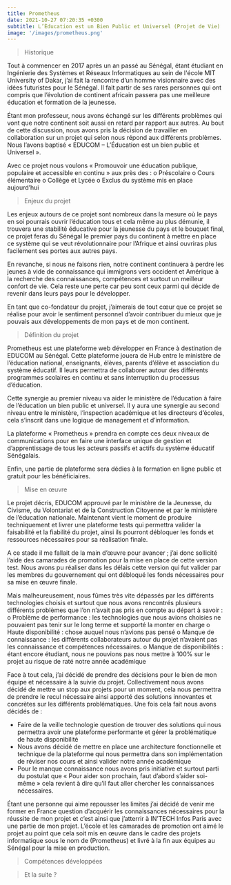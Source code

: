 ```yaml
---
title: Prometheus
date: 2021-10-27 07:20:35 +0300
subtitle: L’Éducation est un Bien Public et Universel (Projet de Vie)
image: '/images/prometheus.png'
---
```


>	Historique 

Tout à commencer en 2017 après un an passé au Sénégal, étant étudiant en Ingénierie des Systèmes et Réseaux Informatiques au sein de l'école MIT University of Dakar, j’ai fait la rencontre d’un homme visionnaire avec des idées futuristes pour le Sénégal. Il fait partir de ses rares personnes qui ont compris que l’évolution de continent africain passera pas une meilleure éducation et formation de la jeunesse.

Étant mon professeur, nous avons échangé sur les différents problèmes qui vont que notre continent soit aussi en retard par rapport aux autres. Au bout de cette discussion, nous avons pris la décision de travailler en collaboration sur un projet qui selon nous répond aux différents problèmes. Nous l’avons baptisé « EDUCOM – L’Éducation est un bien public et Universel ».

Avec ce projet nous voulons « Promouvoir une éducation publique, populaire et accessible en continu » aux près des :
o	Préscolaire
o	Cours élémentaire
o	Collège et Lycée 
o	Exclus du système mis en place aujourd’hui 

>	Enjeux du projet 

Les enjeux autours de ce projet sont nombreux dans la mesure où le pays en soi pourrais ouvrir l’éducation tous et cela même au plus démunie, il trouvera une stabilité éducative pour la jeunesse du pays et le bouquet final, ce projet feras du Sénégal le premier pays du continent à mettre en place ce système qui se veut révolutionnaire pour l’Afrique et ainsi ouvriras plus facilement ses portes aux autres pays. 

En revanche, si nous ne faisons rien, notre continent continuera à perdre les jeunes à vide de connaissance qui immigrons vers occident et Amérique à la recherche des connaissances, compétences et surtout un meilleur confort de vie. Cela reste une perte car peu sont ceux parmi qui décide de revenir dans leurs pays pour le développer.

En tant que co-fondateur du projet, j’aimerais de tout cœur que ce projet se réalise pour avoir le sentiment personnel d’avoir contribuer du mieux que je pouvais aux développements de mon pays et de mon continent.

>	Définition du projet 

Prometheus est une plateforme web développer en France à destination de EDUCOM au Sénégal. Cette plateforme jouera de Hub entre le ministère de l’éducation national, enseignants, élèves, parents d’élève et association du système éducatif. Il leurs permettra de collaborer autour des différents programmes scolaires en continu et sans interruption du processus d’éducation. 

Cette synergie au premier niveau va aider le ministère de l’éducation à faire de l’éducation un bien public et universel. Il y aura une synergie au second niveau entre le ministère, l’inspection académique et les directeurs d’écoles, cela s’inscrit dans une logique de management et d’information.

La plateforme « Prometheus » prendra en compte ces deux niveaux de communications pour en faire une interface unique de gestion et d’apprentissage de tous les acteurs passifs et actifs du système éducatif Sénégalais.

Enfin, une partie de plateforme sera dédies à la formation en ligne public et gratuit pour les bénéficiaires.

>	Mise en œuvre 

Le projet décris, EDUCOM approuvé par le ministère de la Jeunesse, du Civisme, du Volontariat et de la Construction Citoyenne et par le ministère de l’éducation nationale. Maintenant vient le moment de produire techniquement et livrer une plateforme tests qui permettra valider la faisabilité et la fiabilité du projet, ainsi ils pourront débloquer les fonds et ressources nécessaires pour sa réalisation finale. 

A ce stade il me fallait de la main d’œuvre pour avancer ; j’ai donc sollicité l’aide des camarades de promotion pour la mise en place de cette version test. Nous avons pu réaliser dans les délais cette version qui fut valider par les membres du gouvernement qui ont débloqué les fonds nécessaires pour sa mise en œuvre finale. 

Mais malheureusement, nous fûmes très vite dépassés par les différents technologies choisis et surtout que nous avons rencontrés plusieurs différents problèmes que l’on n’avait pas pris en compte au départ à savoir : 
o	Problème de performance : les technologies que nous avions choisies ne pouvaient pas tenir sur le long terme et supporté la monter en charge 
o	Haute disponibilité : chose auquel nous n’avions pas pensé 
o	Manque de connaissance : les différents collaborateurs autour du projet n’avaient pas les connaissance et compétences nécessaires.
o	Manque de disponibilités : étant encore étudiant, nous ne pouvions pas nous mettre à 100% sur le projet au risque de raté notre année académique


Face à tout cela, j’ai décidé de prendre des décisions pour le bien de mon équipe et nécessaire à la suivie du projet. Collectivement nous avons décidé de mettre un stop aux projets pour un moment, cela nous permettra de prendre le recul nécessaire ainsi apporté des solutions innovantes et concrètes sur les différents problématiques. Une fois cela fait nous avons décidés de : 
-	Faire de la veille technologie question de trouver des solutions qui nous permettra avoir une plateforme performante et gérer la problématique de haute disponibilité 
-	Nous avons décidé de mettre en place une architecture fonctionnelle et technique de la plateforme qui nous permettra dans son implémentation de réviser nos cours et ainsi valider notre année académique 
-	Pour le manque connaissance nous avons pris initiative et surtout parti du postulat que « Pour aider son prochain, faut d’abord s’aider soi-même » cela revient à dire qu’il faut aller chercher les connaissances nécessaires.

Étant une personne qui aime repousser les limites j’ai décidé de venir me former en France question d’acquérir les connaissances nécessaires pour la réussite de mon projet et c’est ainsi que j’atterrir à IN’TECH Infos Paris avec une partie de mon projet. L’école et les camarades de promotion ont aimé le projet au point que cela soit mis en œuvre dans le cadre des projets informatique sous le nom de (Prometheus) et livré à la fin aux équipes au Sénégal pour la mise en production.





> Compétences développées 

> Et la suite ? 